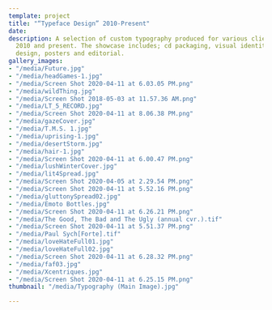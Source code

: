 ```yaml
---
template: project
title: "“Typeface Design” 2010-Present"
date: 
description: A selection of custom typography produced for various clients between
  2010 and present. The showcase includes; cd packaging, visual identity, book cover
  design, posters and editorial.
gallery_images:
- "/media/Future.jpg"
- "/media/headGames-1.jpg"
- "/media/Screen Shot 2020-04-11 at 6.03.05 PM.png"
- "/media/wildThing.jpg"
- "/media/Screen Shot 2018-05-03 at 11.57.36 AM.png"
- "/media/LT_5_RECORD.jpg"
- "/media/Screen Shot 2020-04-11 at 8.06.38 PM.png"
- "/media/gazeCover.jpg"
- "/media/T.M.S. 1.jpg"
- "/media/uprising-1.jpg"
- "/media/desertStorm.jpg"
- "/media/hair-1.jpg"
- "/media/Screen Shot 2020-04-11 at 6.00.47 PM.png"
- "/media/lushWinterCover.jpg"
- "/media/lit4Spread.jpg"
- "/media/Screen Shot 2020-04-05 at 2.29.54 PM.png"
- "/media/Screen Shot 2020-04-11 at 5.52.16 PM.png"
- "/media/gluttonySpread02.jpg"
- "/media/Emoto Bottles.jpg"
- "/media/Screen Shot 2020-04-11 at 6.26.21 PM.png"
- "/media/The Good, The Bad and The Ugly (annual cvr.).tif"
- "/media/Screen Shot 2020-04-11 at 5.51.37 PM.png"
- "/media/Paul Sych[Forte].tif"
- "/media/loveHateFull01.jpg"
- "/media/loveHateFull02.jpg"
- "/media/Screen Shot 2020-04-11 at 6.28.32 PM.png"
- "/media/faf03.jpg"
- "/media/Xcentriques.jpg"
- "/media/Screen Shot 2020-04-11 at 6.25.15 PM.png"
thumbnail: "/media/Typography (Main Image).jpg"

---
```

